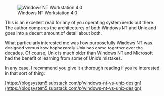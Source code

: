 <figure><img loading="lazy" decoding="async" src="Windows-NT-Workstation-4.0.jpg" alt="Windows NT Workstation 4.0"><figcaption>Windows NT Workstation 4.0</figcaption></figure>

This is an excellent read for any of you operating system nerds out there. The author compares the architectures of both Windows NT and Unix and goes into a decent amount of detail about both.

What particularly interested me was how purposefully Windows NT was designed versus how haphazardly Unix has come together over the decades. Of course, Unix is much older than Windows NT and Microsoft had the benefit of learning from some of Unix’s mistakes.

In any case, I recommend you give it a thorough reading if you’re interested in that sort of thing:

[https://blogsystem5.substack.com/p/windows-nt-vs-unix-design](https://blogsystem5.substack.com/p/windows-nt-vs-unix-design)